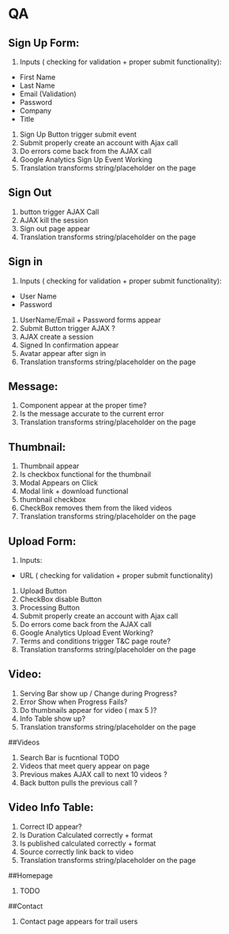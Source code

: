 # QA

## Sign Up Form: 
1. Inputs ( checking for validation + proper submit functionality): 
  * First Name 
  * Last Name 
  * Email (Validation)  
  * Password 
  * Company 
  * Title 
1. Sign Up Button trigger submit event
1. Submit properly create an account with Ajax call
1. Do errors come back from the AJAX call
1. Google Analytics Sign Up Event Working
1. Translation transforms string/placeholder on the page

## Sign Out 
1. button trigger AJAX Call
1. AJAX kill the session
1. Sign out page appear 
1. Translation transforms string/placeholder on the page

## Sign in 
1. Inputs ( checking for validation + proper submit functionality): 
  * User Name 
  * Password 
1. UserName/Email + Password forms appear 
1. Submit Button trigger AJAX ? 
1. AJAX create a session
1. Signed In confirmation appear 
1. Avatar appear after sign in 
1. Translation transforms string/placeholder on the page

## Message:
1. Component appear at the proper time? 
1. Is the message accurate to the current error
1. Translation transforms string/placeholder on the page

## Thumbnail: 
1. Thumbnail appear
1. Is checkbox functional for the thumbnail
1. Modal Appears on Click 
1. Modal link + download functional 
1. thumbnail checkbox 
1. CheckBox removes them from the liked videos  
1. Translation transforms string/placeholder on the page

## Upload Form: 
1. Inputs: 
  * URL ( checking for validation + proper submit functionality)
1. Upload Button
1. CheckBox disable Button
1. Processing Button
1. Submit properly create an account with Ajax call
1. Do errors come back from the AJAX call
1. Google Analytics Upload Event Working?
1. Terms and conditions trigger T&C page route?
1. Translation transforms string/placeholder on the page

## Video:
1. Serving Bar show up / Change during Progress?
1. Error Show when Progress Fails?
1. Do thumbnails appear for video ( max 5 )? 
1. Info Table show up?
1. Translation transforms string/placeholder on the page

##Videos 
1. Search Bar is fucntional TODO 
1. Videos that meet query appear on page 
1. Previous makes AJAX call to next 10 videos ?
1. Back button pulls the previous call ? 

## Video Info Table: 
1. Correct ID appear?
1. Is Duration Calculated correctly + format 
1. Is published calculated correctly + format 
1. Source correctly link back to video 
1. Translation transforms string/placeholder on the page

##Homepage 
1. TODO

##Contact 
1. Contact page appears for trail users 

